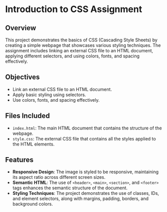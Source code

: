 # Introduction to CSS Assignment

## Overview

This project demonstrates the basics of CSS (Cascading Style Sheets) by creating a simple webpage that showcases various styling techniques. The assignment includes linking an external CSS file to an HTML document, applying different selectors, and using colors, fonts, and spacing effectively.

## Objectives

- Link an external CSS file to an HTML document.
- Apply basic styling using selectors.
- Use colors, fonts, and spacing effectively.

## Files Included

- `index.html`: The main HTML document that contains the structure of the webpage.
- `style.css`: The external CSS file that contains all the styles applied to the HTML elements.

## Features

- **Responsive Design**: The image is styled to be responsive, maintaining its aspect ratio across different screen sizes.
- **Semantic HTML**: The use of `<header>`, `<main>`, `<section>`, and `<footer>` tags enhances the semantic structure of the document.
- **Styling Techniques**: The project demonstrates the use of classes, IDs, and element selectors, along with margins, padding, borders, and background colors.

